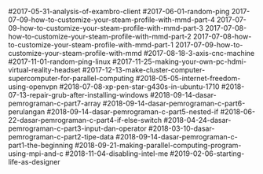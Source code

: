 #2017-05-31-analysis-of-exambro-client
#2017-06-01-random-ping
2017-07-09-how-to-customize-your-steam-profile-with-mmd-part-4
2017-07-09-how-to-customize-your-steam-profile-with-mmd-part-3
2017-07-08-how-to-customize-your-steam-profile-with-mmd-part-2
2017-07-08-how-to-customize-your-steam-profile-with-mmd-part-1
2017-07-09-how-to-customize-your-steam-profile-with-mmd
#2017-08-18-3-axis-cnc-machine
#2017-11-01-random-ping-linux
#2017-11-25-making-your-own-pc-hdmi-virtual-reality-headset
#2017-12-13-make-cluster-computer-supercomputer-for-parallel-computing
#2018-05-05-internet-freedom-using-openvpn
#2018-07-08-xp-pen-star-g430s-in-ubuntu-1710
#2018-07-13-repair-grub-after-installing-windows
#2018-09-14-dasar-pemrograman-c-part7-array
#2018-09-14-dasar-pemrograman-c-part6-perulangan
#2018-09-14-dasar-pemrograman-c-part5-nested-if
#2018-06-22-dasar-pemrograman-c-part4-if-else-switch
#2018-04-24-dasar-pemrograman-c-part3-input-dan-operator
#2018-03-10-dasar-pemrograman-c-part2-tipe-data
#2018-09-14-dasar-pemrograman-c-part1-the-beginning
#2018-09-21-making-parallel-computing-program-using-mpi-and-c
#2018-11-04-disabling-intel-me
#2019-02-06-starting-life-as-designer 

